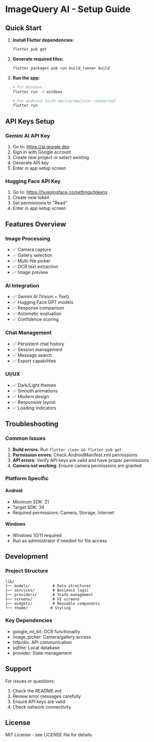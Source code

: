 # ImageQuery AI - Setup Guide

## Quick Start

1. **Install Flutter dependencies:**
   ```bash
   flutter pub get
   ```

2. **Generate required files:**
   ```bash
   flutter packages pub run build_runner build
   ```

3. **Run the app:**
   ```bash
   # For Windows
   flutter run -d windows
   
   # For Android (with device/emulator connected)
   flutter run
   ```

## API Keys Setup

### Gemini AI API Key
1. Go to: https://ai.google.dev
2. Sign in with Google account
3. Create new project or select existing
4. Generate API key
5. Enter in app setup screen

### Hugging Face API Key
1. Go to: https://huggingface.co/settings/tokens
2. Create new token
3. Set permissions to "Read"
4. Enter in app setup screen

## Features Overview

### Image Processing
- ✅ Camera capture
- ✅ Gallery selection  
- ✅ Multi-file picker
- ✅ OCR text extraction
- ✅ Image preview

### AI Integration
- ✅ Gemini AI (Vision + Text)
- ✅ Hugging Face GPT models
- ✅ Response comparison
- ✅ Automatic evaluation
- ✅ Confidence scoring

### Chat Management
- ✅ Persistent chat history
- ✅ Session management
- ✅ Message search
- ✅ Export capabilities

### UI/UX
- ✅ Dark/Light themes
- ✅ Smooth animations
- ✅ Modern design
- ✅ Responsive layout
- ✅ Loading indicators

## Troubleshooting

### Common Issues

1. **Build errors**: Run `flutter clean && flutter pub get`
2. **Permission errors**: Check AndroidManifest.xml permissions
3. **API errors**: Verify API keys are valid and have proper permissions
4. **Camera not working**: Ensure camera permissions are granted

### Platform Specific

#### Android
- Minimum SDK: 21
- Target SDK: 34
- Required permissions: Camera, Storage, Internet

#### Windows
- Windows 10/11 required
- Run as administrator if needed for file access

## Development

### Project Structure
```
lib/
├── models/          # Data structures
├── services/        # Business logic
├── providers/       # State management
├── screens/         # UI screens
├── widgets/         # Reusable components
└── theme/          # Styling
```

### Key Dependencies
- google_ml_kit: OCR functionality
- image_picker: Camera/gallery access
- http/dio: API communication
- sqflite: Local database
- provider: State management

## Support

For issues or questions:
1. Check the README.md
2. Review error messages carefully
3. Ensure API keys are valid
4. Check network connectivity

## License

MIT License - see LICENSE file for details.
